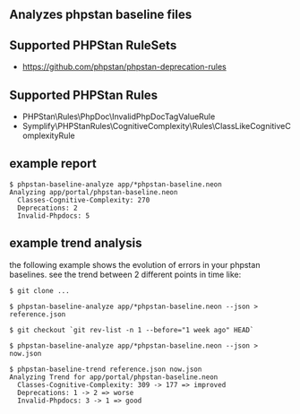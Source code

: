 Analyzes phpstan baseline files
-------------------------------

## Supported PHPStan RuleSets
- https://github.com/phpstan/phpstan-deprecation-rules

## Supported PHPStan Rules
- PHPStan\Rules\PhpDoc\InvalidPhpDocTagValueRule
- Symplify\PHPStanRules\CognitiveComplexity\Rules\ClassLikeCognitiveComplexityRule

## example report

```
$ phpstan-baseline-analyze app/*phpstan-baseline.neon
Analyzing app/portal/phpstan-baseline.neon
  Classes-Cognitive-Complexity: 270
  Deprecations: 2
  Invalid-Phpdocs: 5
```

## example trend analysis

the following example shows the evolution of errors in your phpstan baselines.
see the trend between 2 different points in time like:

```
$ git clone ...

$ phpstan-baseline-analyze app/*phpstan-baseline.neon --json > reference.json

$ git checkout `git rev-list -n 1 --before="1 week ago" HEAD`

$ phpstan-baseline-analyze app/*phpstan-baseline.neon --json > now.json

$ phpstan-baseline-trend reference.json now.json
Analyzing Trend for app/portal/phpstan-baseline.neon
  Classes-Cognitive-Complexity: 309 -> 177 => improved
  Deprecations: 1 -> 2 => worse
  Invalid-Phpdocs: 3 -> 1 => good
```
